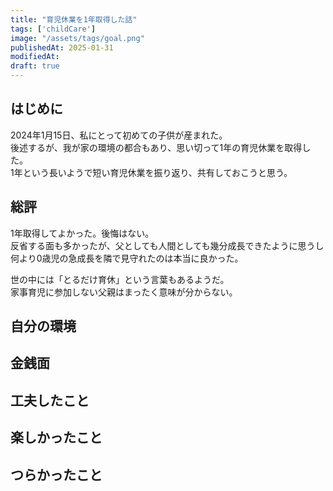 ```yaml
---
title: "育児休業を1年取得した話"
tags: ['childCare']
image: "/assets/tags/goal.png"
publishedAt: 2025-01-31
modifiedAt:
draft: true
---
```

## はじめに
2024年1月15日、私にとって初めての子供が産まれた。  
後述するが、我が家の環境の都合もあり、思い切って1年の育児休業を取得した。  
1年という長いようで短い育児休業を振り返り、共有しておこうと思う。  

## 総評
1年取得してよかった。後悔はない。  
反省する面も多かったが、父としても人間としても幾分成長できたように思うし  
何より0歳児の急成長を隣で見守れたのは本当に良かった。  

世の中には「とるだけ育休」という言葉もあるようだ。  
家事育児に参加しない父親はまったく意味が分からない。  

## 自分の環境
## 金銭面
## 工夫したこと
## 楽しかったこと
## つらかったこと
